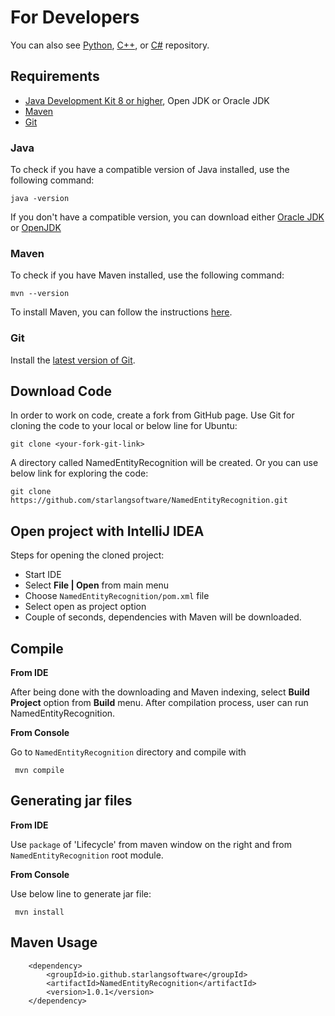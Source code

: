 For Developers
============
You can also see [Python](https://github.com/starlangsoftware/TurkishNamedEntityRecognition-Py), [C++](https://github.com/starlangsoftware/TurkishNamedEntityRecognition-CPP), or [C#](https://github.com/starlangsoftware/TurkishNamedEntityRecognition-CS) repository.

## Requirements

* [Java Development Kit 8 or higher](#java), Open JDK or Oracle JDK
* [Maven](#maven)
* [Git](#git)

### Java 

To check if you have a compatible version of Java installed, use the following command:

    java -version
    
If you don't have a compatible version, you can download either [Oracle JDK](https://www.oracle.com/technetwork/java/javase/downloads/jdk8-downloads-2133151.html) or [OpenJDK](https://openjdk.java.net/install/)    

### Maven
To check if you have Maven installed, use the following command:

    mvn --version
    
To install Maven, you can follow the instructions [here](https://maven.apache.org/install.html).      

### Git

Install the [latest version of Git](https://git-scm.com/book/en/v2/Getting-Started-Installing-Git).

## Download Code

In order to work on code, create a fork from GitHub page. 
Use Git for cloning the code to your local or below line for Ubuntu:

	git clone <your-fork-git-link>

A directory called NamedEntityRecognition will be created. Or you can use below link for exploring the code:

	git clone https://github.com/starlangsoftware/NamedEntityRecognition.git

## Open project with IntelliJ IDEA

Steps for opening the cloned project:

* Start IDE
* Select **File | Open** from main menu
* Choose `NamedEntityRecognition/pom.xml` file
* Select open as project option
* Couple of seconds, dependencies with Maven will be downloaded. 


## Compile

**From IDE**

After being done with the downloading and Maven indexing, select **Build Project** option from **Build** menu. After compilation process, user can run NamedEntityRecognition.

**From Console**

Go to `NamedEntityRecognition` directory and compile with 

     mvn compile 

## Generating jar files

**From IDE**

Use `package` of 'Lifecycle' from maven window on the right and from `NamedEntityRecognition` root module.

**From Console**

Use below line to generate jar file:

     mvn install

## Maven Usage

        <dependency>
            <groupId>io.github.starlangsoftware</groupId>
            <artifactId>NamedEntityRecognition</artifactId>
            <version>1.0.1</version>
        </dependency>
